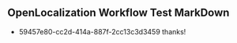 ## OpenLocalization Workflow Test MarkDown
* 59457e80-cc2d-414a-887f-2cc13c3d3459 thanks!

<!--HONumber=Aug16_HO4-->


